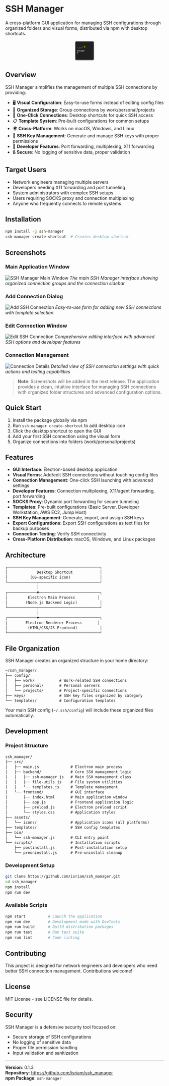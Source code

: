 # SSH Manager

A cross-platform GUI application for managing SSH configurations through organized folders and visual forms, distributed via npm with desktop shortcuts.

<div align="center">
  <img src="./assets/icons/ssh_manager_128.png" alt="SSH Manager Icon" width="64" height="64">
</div>

## Overview

SSH Manager simplifies the management of multiple SSH connections by providing:

- 🖥️ **Visual Configuration**: Easy-to-use forms instead of editing config files
- 📁 **Organized Storage**: Group connections by work/personal/projects  
- 🚀 **One-Click Connections**: Desktop shortcuts for quick SSH access
- 📋 **Template System**: Pre-built configurations for common setups
- 🌍 **Cross-Platform**: Works on macOS, Windows, and Linux
- 🔐 **SSH Key Management**: Generate and manage SSH keys with proper permissions
- 🔧 **Developer Features**: Port forwarding, multiplexing, X11 forwarding
- 🔒 **Secure**: No logging of sensitive data, proper validation

## Target Users

- Network engineers managing multiple servers
- Developers needing X11 forwarding and port tunneling
- System administrators with complex SSH setups
- Users requiring SOCKS proxy and connection multiplexing
- Anyone who frequently connects to remote systems

## Installation

```bash
npm install -g ssh-manager
ssh-manager create-shortcut  # Creates desktop shortcut
```

## Screenshots

### Main Application Window
![SSH Manager Main Window](./assets/screenshots/main-window.png)
*The main SSH Manager interface showing organized connection groups and the connection sidebar*

### Add Connection Dialog
![Add SSH Connection](./assets/screenshots/add-connection.png)
*Easy-to-use form for adding new SSH connections with template selection*

### Edit Connection Window
![Edit SSH Connection](./assets/screenshots/edit-connection.png)
*Comprehensive editing interface with advanced SSH options and developer features*

### Connection Management
![Connection Details](./assets/screenshots/connection-details.png)
*Detailed view of SSH connection settings with quick actions and testing capabilities*

> **Note**: Screenshots will be added in the next release. The application provides a clean, intuitive interface for managing SSH connections with organized folder structures and advanced configuration options.

## Quick Start

1. Install the package globally via npm
2. Run `ssh-manager create-shortcut` to add desktop icon
3. Click the desktop shortcut to open the GUI
4. Add your first SSH connection using the visual form
5. Organize connections into folders (work/personal/projects)

## Features

- **GUI Interface**: Electron-based desktop application
- **Visual Forms**: Add/edit SSH connections without touching config files
- **Connection Management**: One-click SSH launching with advanced settings
- **Developer Features**: Connection multiplexing, X11/agent forwarding, port forwarding
- **SOCKS Proxy**: Dynamic port forwarding for secure tunneling
- **Templates**: Pre-built configurations (Basic Server, Developer Workstation, AWS EC2, Jump Host)
- **SSH Key Management**: Generate, import, and assign SSH keys
- **Export Configurations**: Export SSH configurations as text files for backup purposes
- **Connection Testing**: Verify SSH connectivity
- **Cross-Platform Distribution**: macOS, Windows, and Linux packages

## Architecture

```
┌─────────────────────────────────────────┐
│             Desktop Shortcut            │
│          (OS-specific icon)             │
└─────────────┬───────────────────────────┘
              │
┌─────────────▼───────────────────────────┐
│         Electron Main Process          │
│        (Node.js Backend Logic)          │
└─────────────┬───────────────────────────┘
              │
┌─────────────▼───────────────────────────┐
│        Electron Renderer Process       │
│         (HTML/CSS/JS Frontend)          │
└─────────────────────────────────────────┘
```

## File Organization

SSH Manager creates an organized structure in your home directory:

```
~/ssh_manager/
├── config/
│   ├── work/           # Work-related SSH connections
│   ├── personal/       # Personal servers
│   └── projects/       # Project-specific connections
├── keys/               # SSH key files organized by category
└── templates/          # Configuration templates
```

Your main SSH config (`~/.ssh/config`) will include these organized files automatically.

## Development

### Project Structure
```
ssh_manager/
├── src/
│   ├── main.js              # Electron main process
│   ├── backend/             # Core SSH management logic
│   │   ├── ssh-manager.js   # Main SSH management class
│   │   ├── file-utils.js    # File system utilities
│   │   └── templates.js     # Template management
│   └── frontend/            # GUI interface
│       ├── index.html       # Main application window
│       ├── app.js           # Frontend application logic
│       ├── preload.js       # Electron preload script
│       └── styles.css       # Application styles
├── assets/
│   └── icons/               # Application icons (all platforms)
├── templates/               # SSH config templates
├── bin/
│   └── ssh-manager.js       # CLI entry point
└── scripts/                 # Installation scripts
    ├── postinstall.js       # Post-installation setup
    └── preuninstall.js      # Pre-uninstall cleanup
```

### Development Setup
```bash
git clone https://github.com/isriam/ssh_manager.git
cd ssh_manager
npm install
npm run dev
```

### Available Scripts
```bash
npm start          # Launch the application
npm run dev        # Development mode with DevTools
npm run build      # Build distribution packages
npm run test       # Run test suite
npm run lint       # Code linting
```

## Contributing

This project is designed for network engineers and developers who need better SSH connection management. Contributions welcome!

## License

MIT License - see LICENSE file for details.

## Security

SSH Manager is a defensive security tool focused on:
- Secure storage of SSH configurations
- No logging of sensitive data
- Proper file permission handling
- Input validation and sanitization

---

**Version**: 0.1.3  
**Repository**: https://github.com/isriam/ssh_manager  
**npm Package**: `ssh-manager`
